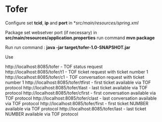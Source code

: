 # Tofer

Configure
	set **tcid**, **ip** and **port** in **src/main/resources/spring.xml*


Package
	set websetver port (if necessary) in **src/main/resources/application.properties**
	run command **mvn package**

Run
	run command : **java -jar target/tofer-1.0-SNAPSHOT.jar**

Use

http://localhost:8085/tofer - TOF status request
http://localhost:8085/tofer/t1 - TOF ticket request with ticket number 1
http://localhost:8085/tofer/c1 - TOF conversation request with ticket number 1
http://localhost:8085/tofer/tfirst - first ticket available via TOF protocol
http://localhost:8085/tofer/tlast - last ticket available via TOF protocol
http://localhost:8085/tofer/cfirst - first conversation available via TOF protocol
http://localhost:8085/tofer/clast - last conversation available via TOF protocol
http://localhost:8085/tofer/first - first ticket NUMBER available via TOF protocol
http://localhost:8085/tofer/last - last ticket NUMBER available via TOF protocol
